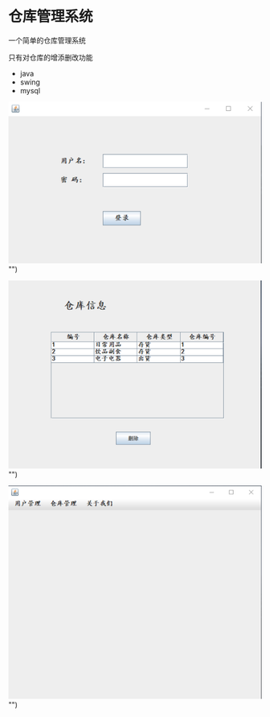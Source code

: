 # 仓库管理系统

一个简单的仓库管理系统

只有对仓库的增添删改功能

- java
- swing 
- mysql

![图片](https://github.com/Phny111/warehousemanage/blob/61bfbcace998099486b0df54953f7290ab733ea2/image/1.png)"") 

![图片](https://github.com/Phny111/warehousemanage/blob/d7d1f1487e7d93ae3a79165bead52dde9d916978/image/2.png)"")

![图片](https://github.com/Phny111/warehousemanage/blob/d6948fd76ffe6c9363156c0fb5ba31861b1059d9/image/3.png)"")
